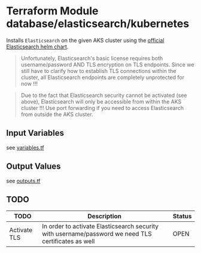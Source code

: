 # Terraform Module database/elasticsearch/kubernetes 

Installs `Elasticsearch` on the given AKS cluster using the 
[official Elasticsearch helm chart](https://github.com/elastic/helm-charts/blob/master/elasticsearch/Chart.yaml).

> Unfortunately, Elasticsearch's basic license requires both username/password AND TLS encryption on TLS endpoints.
> Since we still have to clarify how to establish TLS connections within the cluster, all Elasticsearch endpoints
> are completely unprotected for now !!!

> Due to the fact that Elasticsearch security cannot be activated (see above), Elasticsearch will only be accessible from 
> within the AKS cluster !!! Use port forwarding if you need to access Elasticsearch from outside the AKS cluster.

## Input Variables 

see [variables.tf](variables.tf)

## Output Values 

see [outputs.tf](outputs.tf)

## TODO

| TODO | Description | Status |
| --- | --- | --- |
| Activate TLS | In order to activate Elasticsearch security with username/password we need TLS certificates as well | OPEN | 

